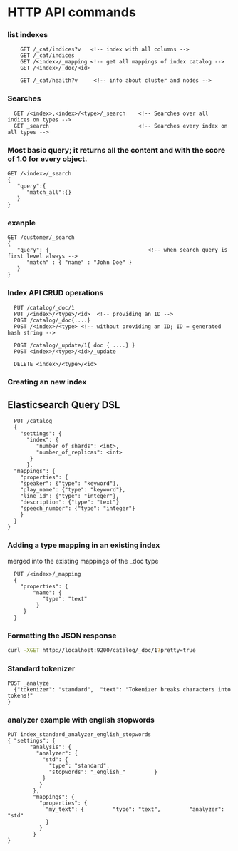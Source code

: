 # HTTP API commands

### list indexes
```http
    GET /_cat/indices?v   <!-- index with all columns -->
    GET /_cat/indices
    GET /<index>/_mapping <!-- get all mappings of index catalog -->
    GET /<index>/_doc/<id>

    GET /_cat/health?v     <!-- info about cluster and nodes -->
```
### Searches
```http
  GET /<index>,<index>/<type>/_search    <!-- Searches over all indices on types -->
  GET _search                            <!-- Searches every index on all types -->
```

### Most basic query; it returns all the content and with the score of 1.0 for every object.
```http
GET /<index>/_search
{
   "query":{
      "match_all":{}
   }
}
```

### exanple
```http
GET /customer/_search
{
   "query": {                               <!-- when search query is first level always -->
      "match" : { "name" : "John Doe" }
   }
}
```


### Index API CRUD operations
```http
  PUT /catalog/_doc/1
  PUT /<index>/<type>/<id>  <!-- providing an ID -->
  POST /catalog/_doc{....}
  POST /<index>/<type> <!-- without providing an ID; ID = generated hash string -->

  POST /catalog/_update/1{ doc { ....} }
  POST <index>/<type>/<id>/_update

  DELETE <index>/<type>/<id>
```

### Creating an **new** index
## Elasticsearch Query DSL
```http
  PUT /catalog 
  {
    "settings": {
      "index": {
         "number_of_shards": <int>,
         "number_of_replicas": <int>
       }
      },
  "mappings": {
    "properties": {
    "speaker": {"type": "keyword"},
    "play_name": {"type": "keyword"},
    "line_id": {"type": "integer"},
    "description": {"type": "text"}
    "speech_number": {"type": "integer"}
    }
  }
}
```

### Adding a type mapping in an existing index
merged into the existing mappings of the _doc type
```http
  PUT /<index>/_mapping
  {
    "properties": {
        "name": {
           "type": "text"    
         }
     }
  }
```

### Formatting the JSON response
```bash
curl -XGET http://localhost:9200/catalog/_doc/1?pretty=true
```

### Standard tokenizer
```http
POST _analyze
  {"tokenizer": "standard",  "text": "Tokenizer breaks characters into tokens!"
}
```

### analyzer example with english stopwords
```http
PUT index_standard_analyzer_english_stopwords
{ "settings": {
       "analysis": {
         "analyzer": {
           "std": {
             "type": "standard",
             "stopwords": "_english_"         }       
           }
          }
        },
        "mappings": {
          "properties": {
            "my_text": {         "type": "text",         "analyzer": "std"
            }
          }
        }
}
```

